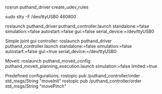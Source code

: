 
rosrun puthand_driver create_udev_rules

sudo stty -F /dev/ttyUSB0 460800

roslaunch puthand_driver puthand_controller.launch standalone:=false simulation:=false autostart:=false gui:=false serial_device:=/dev/ttyUSB0

Simple joint gui controller:
roslaunch puthand_driver puthand_controller.launch standalone:=false simulation:=false autostart:=false gui:=true serial_device:=/dev/ttyUSB0

Moveit:
roslaunch puthand_moveit_config puthand_moveit_planning_execution.launch simulation:=false limited:=true

Predefined configurations:
rostopic pub /puthand_controller/order std_msgs/String "moveInit"
rostopic pub /puthand_controller/order std_msgs/String "movePinch"